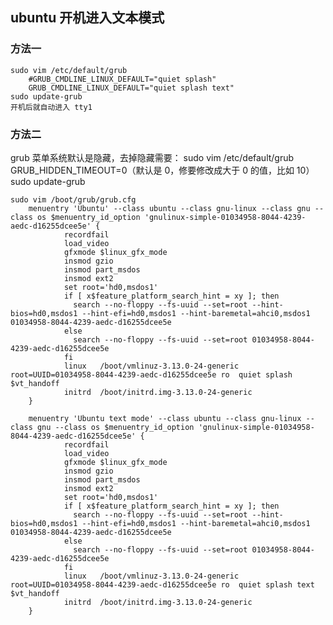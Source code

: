 ## ubuntu 开机进入文本模式

### 方法一

	sudo vim /etc/default/grub
		#GRUB_CMDLINE_LINUX_DEFAULT="quiet splash"
		GRUB_CMDLINE_LINUX_DEFAULT="quiet splash text"
	sudo update-grub
	开机后就自动进入 tty1
	
### 方法二

grub 菜单系统默认是隐藏，去掉隐藏需要：
	sudo vim /etc/default/grub
		GRUB_HIDDEN_TIMEOUT=0（默认是 0，修要修改成大于 0 的值，比如 10）
	sudo update-grub

	sudo vim /boot/grub/grub.cfg
		menuentry 'Ubuntu' --class ubuntu --class gnu-linux --class gnu --class os $menuentry_id_option 'gnulinux-simple-01034958-8044-4239-aedc-d16255dcee5e' {
				recordfail
				load_video
				gfxmode $linux_gfx_mode
				insmod gzio
				insmod part_msdos
				insmod ext2
				set root='hd0,msdos1'
				if [ x$feature_platform_search_hint = xy ]; then
				  search --no-floppy --fs-uuid --set=root --hint-bios=hd0,msdos1 --hint-efi=hd0,msdos1 --hint-baremetal=ahci0,msdos1  01034958-8044-4239-aedc-d16255dcee5e
				else
				  search --no-floppy --fs-uuid --set=root 01034958-8044-4239-aedc-d16255dcee5e
				fi
				linux   /boot/vmlinuz-3.13.0-24-generic root=UUID=01034958-8044-4239-aedc-d16255dcee5e ro  quiet splash $vt_handoff
				initrd  /boot/initrd.img-3.13.0-24-generic
		}

		menuentry 'Ubuntu text mode' --class ubuntu --class gnu-linux --class gnu --class os $menuentry_id_option 'gnulinux-simple-01034958-8044-4239-aedc-d16255dcee5e' {
				recordfail
				load_video
				gfxmode $linux_gfx_mode
				insmod gzio
				insmod part_msdos
				insmod ext2
				set root='hd0,msdos1'
				if [ x$feature_platform_search_hint = xy ]; then
				  search --no-floppy --fs-uuid --set=root --hint-bios=hd0,msdos1 --hint-efi=hd0,msdos1 --hint-baremetal=ahci0,msdos1  01034958-8044-4239-aedc-d16255dcee5e
				else
				  search --no-floppy --fs-uuid --set=root 01034958-8044-4239-aedc-d16255dcee5e
				fi
				linux   /boot/vmlinuz-3.13.0-24-generic root=UUID=01034958-8044-4239-aedc-d16255dcee5e ro  quiet splash text $vt_handoff
				initrd  /boot/initrd.img-3.13.0-24-generic
		}